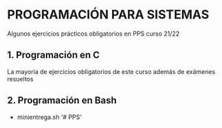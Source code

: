 # PROGRAMACIÓN PARA SISTEMAS
Algunos ejercicios prácticos obligatorios en PPS curso 21/22
## 1. Programación en C
La mayoría de ejercicios obligatorios de este curso además de exámenes resueltos
## 2. Programación en Bash
- minientrega.sh
'# PPS' 
